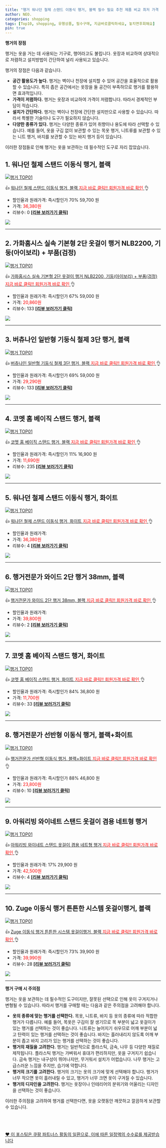 ```yaml
---
title: "행거 워나던 철제 스탠드 이동식 행거, 블랙 필수 필요 추천 제품 비교 최저 가격 비교 장점 구매 후기 구매평"
author: NEO.
categories: shopping
tags: [Top10, shopping, 유행상품, 필수구매, 지금바로클릭하세요, 놓치면후회해요]
pin: true
---
```

**행거의 장점**

행거는 옷을 거는 데 사용되는 기구로, 행어라고도 불립니다. 옷장과 비교하여 상대적으로 저렴하고 설치방법이 간단하여 널리 사용되고 있습니다.

행거의 장점은 다음과 같습니다.

* **공간 활용도가 높다.** 행거는 벽이나 천장에 설치할 수 있어 공간을 효율적으로 활용할 수 있습니다. 특히 좁은 공간에서는 옷장을 둘 공간이 부족하므로 행거를 활용하면 효과적입니다.
* **가격이 저렴하다.** 행거는 옷장과 비교하여 가격이 저렴합니다. 따라서 경제적인 부담이 적습니다.
* **설치가 간단하다.** 행거는 벽이나 천장에 간단한 설치만으로 사용할 수 있습니다. 따라서 특별한 기술이나 도구가 필요하지 않습니다.
* **다양한 종류가 있다.** 행거는 다양한 종류가 있어 취향이나 용도에 따라 선택할 수 있습니다. 예를 들어, 옷을 구김 없이 보관할 수 있는 목옷 행거, 니트류를 보관할 수 있는 니트 행거, 바지를 보관할 수 있는 바지 행거 등이 있습니다.

이러한 장점들로 인해 행거는 옷을 보관하는 데 필수적인 도구로 자리 잡았습니다.

   

## 1. 워나던 철제 스탠드 이동식 행거, 블랙

[![행거 TOP01](https://thumbnail10.coupangcdn.com/thumbnails/remote/490x490ex/image/vendor_inventory/5788/26e6f54704205375e456768f1311a3b169176e2a273eb2e28bda810bf489.png)](https://link.coupang.com/re/AFFSDP?lptag=AF3617701&subid=GithubCoopas&pageKey=7600851672&traceid=V0-153&itemId=20106085332&vendorItemId=86636806336)


👍 [워나던 철제 스탠드 이동식 행거, 블랙 <font color=red> 지금 바로 클릭!! 회원가격 바로 확인 </font> ](https://link.coupang.com/re/AFFSDP?lptag=AF3617701&subid=GithubCoopas&pageKey=7600851672&traceid=V0-153&itemId=20106085332&vendorItemId=86636806336) 👌 


- 할인율과 원래가격: 즉시할인가 70%  59,700   원
- 가격: <span style='color:red'>36,380원</span>
- 리뷰수: 0  [**[리뷰 보러가기 클릭]**](https://link.coupang.com/re/AFFSDP?lptag=AF3617701&subid=GithubCoopas&pageKey=7600851672&traceid=V0-153&itemId=20106085332&vendorItemId=86636806336)

[![](/discount_price.png)](https://link.coupang.com/re/AFFSDP?lptag=AF3617701&subid=GithubCoopas&pageKey=7600851672&traceid=V0-153&itemId=20106085332&vendorItemId=86636806336)

---


   

## 2. 가화홈시스 실속 기본형 2단 옷걸이 행거 NLB2200, 기둥(아이보리) + 부품(검정)

[![행거 TOP01](https://thumbnail9.coupangcdn.com/thumbnails/remote/490x490ex/image/retail/images/1245130421631895-0ac7707a-aace-42fb-974c-054514d19d9e.jpg)](https://link.coupang.com/re/AFFSDP?lptag=AF3617701&subid=GithubCoopas&pageKey=205424106&traceid=V0-153&itemId=605086165&vendorItemId=4586166287)


👍 [가화홈시스 실속 기본형 2단 옷걸이 행거 NLB2200, 기둥(아이보리) + 부품(검정) <font color=red> 지금 바로 클릭!! 회원가격 바로 확인 </font> ](https://link.coupang.com/re/AFFSDP?lptag=AF3617701&subid=GithubCoopas&pageKey=205424106&traceid=V0-153&itemId=605086165&vendorItemId=4586166287) 👌 


- 할인율과 원래가격: 즉시할인가 67%  59,000   원
- 가격: <span style='color:red'>20,860원</span>
- 리뷰수: 133  [**[리뷰 보러가기 클릭]**](https://link.coupang.com/re/AFFSDP?lptag=AF3617701&subid=GithubCoopas&pageKey=205424106&traceid=V0-153&itemId=605086165&vendorItemId=4586166287)

[![](/discount_price.png)](https://link.coupang.com/re/AFFSDP?lptag=AF3617701&subid=GithubCoopas&pageKey=205424106&traceid=V0-153&itemId=605086165&vendorItemId=4586166287)

---


   

## 3. 버츄나인 일반형 기둥식 철제 3단 행거, 블랙

[![행거 TOP01](https://thumbnail10.coupangcdn.com/thumbnails/remote/490x490ex/image/rs_quotation_api/qcsuid71/3ee15a270c5d49bbb786f88ed0e7004e.jpg)](https://link.coupang.com/re/AFFSDP?lptag=AF3617701&subid=GithubCoopas&pageKey=6098277274&traceid=V0-153&itemId=11410689089&vendorItemId=78686611792)


👍 [버츄나인 일반형 기둥식 철제 3단 행거, 블랙 <font color=red> 지금 바로 클릭!! 회원가격 바로 확인 </font> ](https://link.coupang.com/re/AFFSDP?lptag=AF3617701&subid=GithubCoopas&pageKey=6098277274&traceid=V0-153&itemId=11410689089&vendorItemId=78686611792) 👌 


- 할인율과 원래가격: 즉시할인가 69%  59,000   원
- 가격: <span style='color:red'>29,290원</span>
- 리뷰수: 133  [**[리뷰 보러가기 클릭]**](https://link.coupang.com/re/AFFSDP?lptag=AF3617701&subid=GithubCoopas&pageKey=6098277274&traceid=V0-153&itemId=11410689089&vendorItemId=78686611792)

[![](/discount_price.png)](https://link.coupang.com/re/AFFSDP?lptag=AF3617701&subid=GithubCoopas&pageKey=6098277274&traceid=V0-153&itemId=11410689089&vendorItemId=78686611792)

---


   

## 4. 코멧 홈 베이직 스탠드 행거, 블랙

[![행거 TOP01](https://thumbnail10.coupangcdn.com/thumbnails/remote/490x490ex/image/retail/images/1059686086549113-de392205-7672-41ff-a0f7-77c0289ae723.jpg)](https://link.coupang.com/re/AFFSDP?lptag=AF3617701&subid=GithubCoopas&pageKey=1676362802&traceid=V0-153&itemId=2856014459&vendorItemId=85803393820)


👍 [코멧 홈 베이직 스탠드 행거, 블랙 <font color=red> 지금 바로 클릭!! 회원가격 바로 확인 </font> ](https://link.coupang.com/re/AFFSDP?lptag=AF3617701&subid=GithubCoopas&pageKey=1676362802&traceid=V0-153&itemId=2856014459&vendorItemId=85803393820) 👌 


- 할인율과 원래가격: 즉시할인가 11%  16,900   원
- 가격: <span style='color:red'>11,690원</span>
- 리뷰수: 235  [**[리뷰 보러가기 클릭]**](https://link.coupang.com/re/AFFSDP?lptag=AF3617701&subid=GithubCoopas&pageKey=1676362802&traceid=V0-153&itemId=2856014459&vendorItemId=85803393820)

[![](/discount_price.png)](https://link.coupang.com/re/AFFSDP?lptag=AF3617701&subid=GithubCoopas&pageKey=1676362802&traceid=V0-153&itemId=2856014459&vendorItemId=85803393820)

---


   

## 5. 워나던 철제 스탠드 이동식 행거, 화이트

[![행거 TOP01](https://thumbnail10.coupangcdn.com/thumbnails/remote/490x490ex/image/vendor_inventory/cf22/49de94bd9d72575520cd172f936225a0cbd88ee3fe9015f9ed15a32034cb.png)](https://link.coupang.com/re/AFFSDP?lptag=AF3617701&subid=GithubCoopas&pageKey=7600851672&traceid=V0-153&itemId=20106116323&vendorItemId=86636806349)


👍 [워나던 철제 스탠드 이동식 행거, 화이트 <font color=red> 지금 바로 클릭!! 회원가격 바로 확인 </font> ](https://link.coupang.com/re/AFFSDP?lptag=AF3617701&subid=GithubCoopas&pageKey=7600851672&traceid=V0-153&itemId=20106116323&vendorItemId=86636806349) 👌 


- 할인율과 원래가격: 
- 가격: <span style='color:red'>36,380원</span>
- 리뷰수: 4  [**[리뷰 보러가기 클릭]**](https://link.coupang.com/re/AFFSDP?lptag=AF3617701&subid=GithubCoopas&pageKey=7600851672&traceid=V0-153&itemId=20106116323&vendorItemId=86636806349)

[![](/discount_price.png)](https://link.coupang.com/re/AFFSDP?lptag=AF3617701&subid=GithubCoopas&pageKey=7600851672&traceid=V0-153&itemId=20106116323&vendorItemId=86636806349)

---


   

## 6. 행거전문가 와이드 2단 행거 38mm, 블랙

[![행거 TOP01](https://thumbnail8.coupangcdn.com/thumbnails/remote/490x490ex/image/retail/images/814053951317566-5df40c5f-33f7-4d63-bfc7-4edea9c0d62e.png)](https://link.coupang.com/re/AFFSDP?lptag=AF3617701&subid=GithubCoopas&pageKey=1421638352&traceid=V0-153&itemId=2460242637&vendorItemId=70453761052)


👍 [행거전문가 와이드 2단 행거 38mm, 블랙 <font color=red> 지금 바로 클릭!! 회원가격 바로 확인 </font> ](https://link.coupang.com/re/AFFSDP?lptag=AF3617701&subid=GithubCoopas&pageKey=1421638352&traceid=V0-153&itemId=2460242637&vendorItemId=70453761052) 👌 


- 할인율과 원래가격: 
- 가격: <span style='color:red'>39,800원</span>
- 리뷰수: 2  [**[리뷰 보러가기 클릭]**](https://link.coupang.com/re/AFFSDP?lptag=AF3617701&subid=GithubCoopas&pageKey=1421638352&traceid=V0-153&itemId=2460242637&vendorItemId=70453761052)

[![](/discount_price.png)](https://link.coupang.com/re/AFFSDP?lptag=AF3617701&subid=GithubCoopas&pageKey=1421638352&traceid=V0-153&itemId=2460242637&vendorItemId=70453761052)

---


   

## 7. 코멧 홈 베이직 스탠드 행거, 화이트

[![행거 TOP01](https://thumbnail7.coupangcdn.com/thumbnails/remote/490x490ex/image/retail/images/671461059947498-64e368ec-9cf2-471b-8b8d-b5e37300eda5.jpg)](https://link.coupang.com/re/AFFSDP?lptag=AF3617701&subid=GithubCoopas&pageKey=1676362802&traceid=V0-153&itemId=2856014460&vendorItemId=85803393811)


👍 [코멧 홈 베이직 스탠드 행거, 화이트 <font color=red> 지금 바로 클릭!! 회원가격 바로 확인 </font> ](https://link.coupang.com/re/AFFSDP?lptag=AF3617701&subid=GithubCoopas&pageKey=1676362802&traceid=V0-153&itemId=2856014460&vendorItemId=85803393811) 👌 


- 할인율과 원래가격: 즉시할인가 84%  36,800   원
- 가격: <span style='color:red'>11,700원</span>
- 리뷰수: 33  [**[리뷰 보러가기 클릭]**](https://link.coupang.com/re/AFFSDP?lptag=AF3617701&subid=GithubCoopas&pageKey=1676362802&traceid=V0-153&itemId=2856014460&vendorItemId=85803393811)

[![](/discount_price.png)](https://link.coupang.com/re/AFFSDP?lptag=AF3617701&subid=GithubCoopas&pageKey=1676362802&traceid=V0-153&itemId=2856014460&vendorItemId=85803393811)

---


   

## 8. 행거전문가 선반형 이동식 행거, 블랙+화이트

[![행거 TOP01](https://thumbnail9.coupangcdn.com/thumbnails/remote/490x490ex/image/retail/images/1927309555440675-f8a9d5a8-3bc0-4765-a3d5-221e04596746.png)](https://link.coupang.com/re/AFFSDP?lptag=AF3617701&subid=GithubCoopas&pageKey=6398938175&traceid=V0-153&itemId=13674953784&vendorItemId=3012791113)


👍 [행거전문가 선반형 이동식 행거, 블랙+화이트 <font color=red> 지금 바로 클릭!! 회원가격 바로 확인 </font> ](https://link.coupang.com/re/AFFSDP?lptag=AF3617701&subid=GithubCoopas&pageKey=6398938175&traceid=V0-153&itemId=13674953784&vendorItemId=3012791113) 👌 


- 할인율과 원래가격: 즉시할인가 88%  46,800   원
- 가격: <span style='color:red'>23,800원</span>
- 리뷰수: 10  [**[리뷰 보러가기 클릭]**](https://link.coupang.com/re/AFFSDP?lptag=AF3617701&subid=GithubCoopas&pageKey=6398938175&traceid=V0-153&itemId=13674953784&vendorItemId=3012791113)

[![](/discount_price.png)](https://link.coupang.com/re/AFFSDP?lptag=AF3617701&subid=GithubCoopas&pageKey=6398938175&traceid=V0-153&itemId=13674953784&vendorItemId=3012791113)

---


   

## 9. 아워리빙 와이네트 스탠드 옷걸이 겸용 네트형 행거

[![행거 TOP01](https://thumbnail6.coupangcdn.com/thumbnails/remote/490x490ex/image/vendor_inventory/a9f6/c6cf67c35f8d5d07ba663a6068166c85a2eef48d50054d5d31dd715eb56b.jpg)](https://link.coupang.com/re/AFFSDP?lptag=AF3617701&subid=GithubCoopas&pageKey=7233280209&traceid=V0-153&itemId=18359486218&vendorItemId=85503236673)


👍 [아워리빙 와이네트 스탠드 옷걸이 겸용 네트형 행거 <font color=red> 지금 바로 클릭!! 회원가격 바로 확인 </font> ](https://link.coupang.com/re/AFFSDP?lptag=AF3617701&subid=GithubCoopas&pageKey=7233280209&traceid=V0-153&itemId=18359486218&vendorItemId=85503236673) 👌 


- 할인율과 원래가격: 17%  29,900   원
- 가격: <span style='color:red'>42,500원</span>
- 리뷰수: 4  [**[리뷰 보러가기 클릭]**](https://link.coupang.com/re/AFFSDP?lptag=AF3617701&subid=GithubCoopas&pageKey=7233280209&traceid=V0-153&itemId=18359486218&vendorItemId=85503236673)

[![](/discount_price.png)](https://link.coupang.com/re/AFFSDP?lptag=AF3617701&subid=GithubCoopas&pageKey=7233280209&traceid=V0-153&itemId=18359486218&vendorItemId=85503236673)

---


   

## 10. Zuge 이동식 행거 튼튼한 시스템 옷걸이행거, 블랙

[![행거 TOP01](https://thumbnail7.coupangcdn.com/thumbnails/remote/490x490ex/image/vendor_inventory/c283/ed8606284a88c830d1ba1d5906ec3efa89218a96c75ed3ce1a6f29618d3e.jpg)](https://link.coupang.com/re/AFFSDP?lptag=AF3617701&subid=GithubCoopas&pageKey=7138864057&traceid=V0-153&itemId=18055300398&vendorItemId=85490784703)


👍 [Zuge 이동식 행거 튼튼한 시스템 옷걸이행거, 블랙 <font color=red> 지금 바로 클릭!! 회원가격 바로 확인 </font> ](https://link.coupang.com/re/AFFSDP?lptag=AF3617701&subid=GithubCoopas&pageKey=7138864057&traceid=V0-153&itemId=18055300398&vendorItemId=85490784703) 👌 


- 할인율과 원래가격: 즉시할인가 73%  39,900   원
- 가격: <span style='color:red'>39,990원</span>
- 리뷰수: 28  [**[리뷰 보러가기 클릭]**](https://link.coupang.com/re/AFFSDP?lptag=AF3617701&subid=GithubCoopas&pageKey=7138864057&traceid=V0-153&itemId=18055300398&vendorItemId=85490784703)

[![](/discount_price.png)](https://link.coupang.com/re/AFFSDP?lptag=AF3617701&subid=GithubCoopas&pageKey=7138864057&traceid=V0-153&itemId=18055300398&vendorItemId=85490784703)

---
**행거 구매 시 주의점**

행거는 옷을 보관하는 데 필수적인 도구이지만, 잘못된 선택으로 인해 옷이 구겨지거나 변형될 수 있습니다. 따라서 행거를 구매할 때는 다음과 같은 주의점을 고려해야 합니다.

* **옷의 종류에 맞는 행거를 선택한다.** 목옷, 니트류, 바지 등 옷의 종류에 따라 적합한 행거가 다릅니다. 예를 들어, 목옷은 구김이 잘 생기므로 목 부분이 넓고 옷걸이가 있는 행거를 선택하는 것이 좋습니다. 니트류는 늘어지기 쉬우므로 어깨 부분이 넓고 탄력이 있는 행거를 선택하는 것이 좋습니다. 바지는 흘러내리지 않도록 어깨 부분이 좁고 바지 고리가 있는 행거를 선택하는 것이 좋습니다.
* **행거의 재질을 고려한다.** 행거는 일반적으로 플라스틱, 금속, 나무 등 다양한 재질로 제작됩니다. 플라스틱 행거는 가벼워서 휴대가 편리하지만, 옷을 구겨지기 쉽습니다. 금속 행거는 내구성이 뛰어나지만, 무거워서 설치가 어렵습니다. 나무 행거는 고급스러운 느낌을 주지만, 습기에 약합니다.
* **행거의 크기를 고려한다.** 행거의 크기는 옷의 크기에 맞게 선택해야 합니다. 행거가 너무 작으면 옷이 흘러내릴 수 있고, 행거가 너무 크면 옷이 구겨질 수 있습니다.
* **행거의 디자인을 고려한다.** 행거는 옷장이나 인테리어의 분위기와 어울리는 디자인을 선택하는 것이 좋습니다.

이러한 주의점을 고려하여 행거를 선택한다면, 옷을 오랫동안 깨끗하고 깔끔하게 보관할 수 있습니다.<br><br><br><br><br> [ ❤  이 포스팅은 쿠팡 파트너스 활동의 일환으로, 이에 따른 일정액의 수수료를 제공받습니다](https://link.coupang.com/a/bcEFyh)